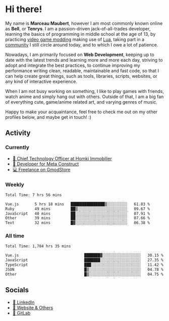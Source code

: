 # Hi there!

My name is **Marceau Maubert**, however I am most commonly known online as **Bell**, or **Tenrys**. I am a passion-driven jack-of-all-trades developer, learning the basics of programming in middle school at the age of 13, by practicing [video game modding](https://garrysmod.com) making use of [Lua](https://lua.org), taking part in a [community](https://metastruct.net) I still circle around today, and to which I owe a lot of patience.

Nowadays, I am primarily focused on **Web Development**, keeping up to date with the latest trends and learning more and more each day, striving to adopt  and integrate the best practices, to continue improving my performance writing clean, readable, maintainable and fast code, so that I can help create great things, such as tools, libraries, scripts, websites, or any kind of interactive experience.

When I am not busy working on something, I like to play games with friends, watch anime and simply hang out with others. Outside of that, I am a big fan of everything cute, game/anime related art, and varying genres of music.

Happy to make your acquaintance, feel free to check me out on my other profiles below, and maybe get in touch! :)

## Activity

### Currently

- [🏢 Chief Technology Officer at Homki Immobilier](https://homki-immobilier.com)
- [🎈 Developer for Meta Construct](https://metastruct.net)
- [💻 Freelance on GmodStore](https://www.gmodstore.com/users/Tenrys)

### Weekly
<!--START_SECTION:wakaWeekly-->

```txt
Total Time: 7 hrs 56 mins

Vue.js       5 hrs 18 mins   ███████████████▒░░░░░░░░░   61.83 %
Ruby         49 mins         ██▒░░░░░░░░░░░░░░░░░░░░░░   09.67 %
JavaScript   40 mins         ██░░░░░░░░░░░░░░░░░░░░░░░   07.91 %
Other        39 mins         ██░░░░░░░░░░░░░░░░░░░░░░░   07.66 %
Text         32 mins         █▓░░░░░░░░░░░░░░░░░░░░░░░   06.38 %
```

<!--END_SECTION:wakaWeekly-->

### All time
<!--START_SECTION:wakaTotal-->

```txt
Total Time: 1,784 hrs 35 mins

Vue.js                             ███████▓░░░░░░░░░░░░░░░░░   30.15 %
JavaScript                         ███████░░░░░░░░░░░░░░░░░░   27.35 %
TypeScript                         ███░░░░░░░░░░░░░░░░░░░░░░   11.42 %
JSON                               █▒░░░░░░░░░░░░░░░░░░░░░░░   04.78 %
Other                              █▒░░░░░░░░░░░░░░░░░░░░░░░   04.75 %
```

<!--END_SECTION:wakaTotal-->

## Socials

- [👔 LinkedIn](https://www.linkedin.com/in/marceau-maubert)
- [🔗 Website & Others](https://bell.moe)
- [🦊 GitLab](https://gitlab.com/Tenrys)
